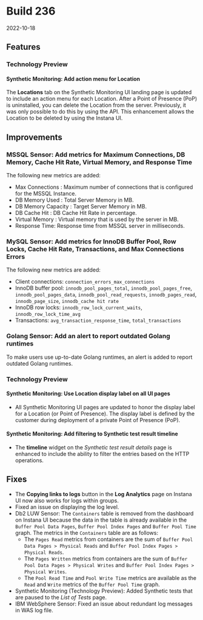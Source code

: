 # Build 236

2022-10-18

## Features

### Technology Preview

#### Synthetic Monitoring: Add action menu for Location

The **Locations** tab on the Synthetic Monitoring UI landing page is updated to include an action menu for each Location. After a Point of Presence (PoP) is uninstalled, you can delete the Location from the server. Previously, it was only possible to do this by using the API. This enhancement allows the Location to be deleted by using the Instana UI.

## Improvements

### MSSQL Sensor: Add metrics for Maximum Connections, DB Memory, Cache Hit Rate, Virtual Memory, and Response Time

The following new metrics are added:

- Max Connections : Maximum number of connections that is configured for the MSSQL Instance.
- DB Memory Used : Total Server Memory in MB.
- DB Memory Capacity : Target Server Memory in MB.
- DB Cache Hit : DB Cache Hit Rate in percentage.
- Virtual Memory : Virtual memory that is used by the server in MB.
- Response Time: Response time from MSSQL server in milliseconds.

### MySQL Sensor: Add metrics for InnoDB Buffer Pool, Row Locks, Cache Hit Rate, Transactions, and Max Connections Errors

The following new metrics are added:

- Client connections: `connection_errors_max_connections`
- InnoDB buffer pool: `innodb_pool_pages_total`, `innodb_pool_pages_free`, `innodb_pool_pages_data`, `innodb_pool_read_requests`, `innodb_pages_read`, `innodb_page_size`, `innodb_cache hit rate`
- InnoDB row locks: `innodb_row_lock_current_waits`, `innodb_row_lock_time_avg`
- Transactions: `avg_transaction_response_time`, `total_transactions`

### Golang Sensor: Add an alert to report outdated Golang runtimes

To make users use up-to-date Golang runtimes, an alert is added to report outdated Golang runtimes.

### Technology Preview

#### Synthetic Monitoring: Use Location display label on all UI pages

* All Synthetic Monitoring UI pages are updated to honor the display label for a Location (or Point of Presence). The display label is defined by the customer during deployment of a private Point of Presence (PoP).

#### Synthetic Monitoring: Add filtering to Synthetic test result timeline

* The **timeline** widget on the _Synthetic test result details_ page is enhanced to include the ability to filter the entries based on the HTTP operations.

## Fixes

* The **Copying links to logs** button in the **Log Analytics** page on Instana UI now also works for logs within groups.
* Fixed an issue on displaying the log level.
* Db2 LUW Sensor: The `Containers` table is removed from the dashboard on Instana UI because the data in the table is already available in the `Buffer Pool Data Pages`, `Buffer Pool Index Pages` and `Buffer Pool Time` graph.
  The metrics in the `Containers` table are as follows:
    - The `Pages Read` metrics from containers are the sum of `Buffer Pool Data Pages > Physical Reads`  and `Buffer Pool Index Pages > Physical Reads`.
    - The `Pages Written` metrics from containers are the sum of `Buffer Pool Data Pages > Physical Writes` and `Buffer Pool Index Pages > Physical Writes`.
    - The `Pool Read Time` and `Pool Write Time` metrics are available as the `Read` and `Write` metrics of the `Buffer Pool Time` graph.
* Synthetic Monitoring (Technology Preview): Added Synthetic tests that are paused to the _List of Tests_ page.
* IBM WebSphere Sensor: Fixed an issue about redundant log messages in WAS log file.
